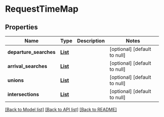# RequestTimeMap
## Properties

Name | Type | Description | Notes
------------ | ------------- | ------------- | -------------
**departure\_searches** | [**List**](RequestTimeMapDepartureSearch.md) |  | [optional] [default to null]
**arrival\_searches** | [**List**](RequestTimeMapArrivalSearch.md) |  | [optional] [default to null]
**unions** | [**List**](RequestUnionOnIntersection.md) |  | [optional] [default to null]
**intersections** | [**List**](RequestUnionOnIntersection.md) |  | [optional] [default to null]

[[Back to Model list]](../README.md#documentation-for-models) [[Back to API list]](../README.md#documentation-for-api-endpoints) [[Back to README]](../README.md)

